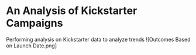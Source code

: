 # An Analysis of Kickstarter Campaigns
Performing analysis on Kickstarter data to analyze trends
![Outcomes Based on Launch Date.png]
